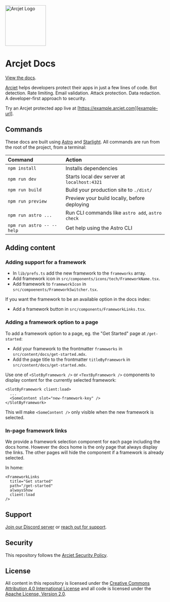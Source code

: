 <a href="https://arcjet.com" target="_arcjet-home">
  <picture>
    <source media="(prefers-color-scheme: dark)" srcset="https://arcjet.com/logo/arcjet-dark-lockup-voyage-horizontal.svg">
    <img src="https://arcjet.com/logo/arcjet-light-lockup-voyage-horizontal.svg" alt="Arcjet Logo" height="128" width="auto">
  </picture>
</a>

# Arcjet Docs

[View the docs](docs).

[Arcjet][arcjet] helps developers protect their apps in just a few lines of
code. Bot detection. Rate limiting. Email validation. Attack protection. Data
redaction. A developer-first approach to security.

Try an Arcjet protected app live at [https://example.arcjet.com][example-url].

## Commands

These docs are built using [Astro][astro] and [Starlight][starlight]. All commands are run from the
root of the project, from a terminal:

| Command                   | Action                                           |
| :------------------------ | :----------------------------------------------- |
| `npm install`             | Installs dependencies                            |
| `npm run dev`             | Starts local dev server at `localhost:4321`      |
| `npm run build`           | Build your production site to `./dist/`          |
| `npm run preview`         | Preview your build locally, before deploying     |
| `npm run astro ...`       | Run CLI commands like `astro add`, `astro check` |
| `npm run astro -- --help` | Get help using the Astro CLI                     |

## Adding content

### Adding support for a framework

- In `lib/prefs.ts` add the new framework to the `frameworks` array.
- Add framework icon in `src/components/icons/tech/FrameworkName.tsx`.
- Add framework to `frameworkIcon` in `src/compoenents/FrameworkSwitcher.tsx`.

If you want the framework to be an available option in the docs index:

- Add a framework button in `src/components/FrameworkLinks.tsx`.

### Adding a framework option to a page

To add a framework option to a page, eg. the "Get Started" page at `/get-started`:

- Add your framework to the frontmatter `frameworks` in `src/content/docs/get-started.mdx`.
- Add the page title to the frontmatter `titleByFramework` in `src/content/docs/get-started.mdx`.

Use one of
`<SlotByFramework />` or `<TextByFramework />` components to display content for the currently selected framework:

```mdx
<SlotByFramework client:load>
  ...
  <SomeContent slot="new-framework-key" />
</SlotByFramework>
```

This will make `<SomeContent />` only visible when the new framework is selected.

### In-page framework links

We provide a framework selection component for each page including the docs home. However the docs home is the only page that always display the links. The other pages will hide the component if a framework is already selected.

In home:

```mdx
<FrameworkLinks
  title="Get started"
  path="/get-started"
  alwaysShow
  client:load
/>
```

## Support

[Join our Discord server][discord-invite] or [reach out for support][support].

## Security

This repository follows the [Arcjet Security Policy][arcjet-security].

## License

All content in this repository is licensed under the [Creative Commons
Attribution 4.0 International License](./LICENSE) and all code is licensed under
the [Apache License, Version 2.0](./LICENSE-CODE).

[arcjet]: https://arcjet.com
[astro]: https://astro.build
[starlight]: https://starlight.astro.build
[arcjet-security]: https://docs.arcjet.com/security
[example-url]: https://example.arcjet.com
[discord-invite]: https://arcjet.com/discord
[support]: https://docs.arcjet.com/support
